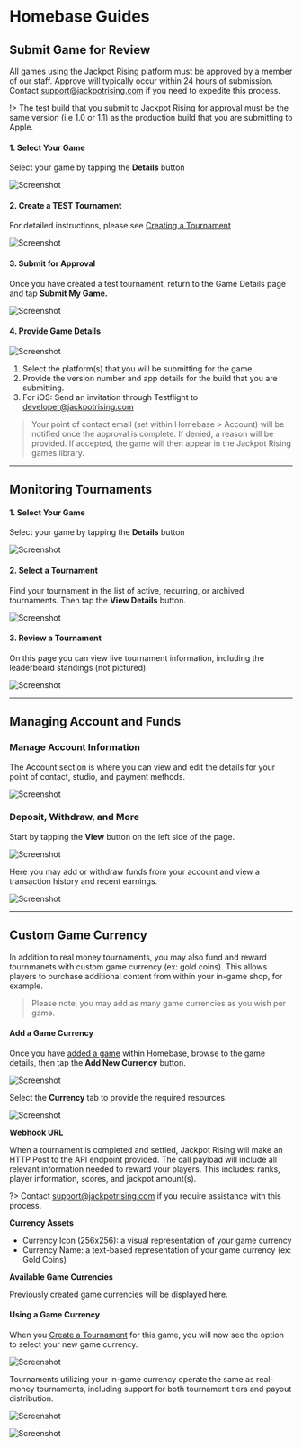 # Homebase Guides

## Submit Game for Review

All games using the Jackpot Rising platform must be approved by a member of our staff. Approve will typically occur within 24 hours of submission. Contact <support@jackpotrising.com> if you need to expedite this process.

!> The test build that you submit to Jackpot Rising for approval must be the same version (i.e 1.0 or 1.1) as the production build that you are submitting to Apple.

#### 1. Select Your Game

Select your game by tapping the **Details** button

![Screenshot](media/submit/001.png)

#### 2. Create a TEST Tournament

For detailed instructions, please see [Creating a Tournament](homebase/integration?id=create-a-tournament)

![Screenshot](media/submit/002.png)

#### 3. Submit for Approval

Once you have created a test tournament, return to the Game Details page and tap **Submit My Game.**

![Screenshot](media/submit/003.png)

#### 4. Provide Game Details

![Screenshot](media/submit/004.png)

1. Select the platform(s) that you will be submitting for the game.
2. Provide the version number and app details for the build that you are submitting.
3. For iOS: Send an invitation through Testflight to <developer@jackpotrising.com>

> Your point of contact email (set within Homebase > Account) will be notified once the approval is complete. If denied, a reason will be provided. If accepted, the game will then appear in the Jackpot Rising games library.

---

## Monitoring Tournaments

#### 1. Select Your Game

Select your game by tapping the **Details** button

![Screenshot](media/monitor/001.png)

#### 2. Select a Tournament

Find your tournament in the list of active, recurring, or archived tournaments. Then tap the **View Details** button.

![Screenshot](media/monitor/002.png)

#### 3. Review a Tournament

On this page you can view live tournament information, including the leaderboard standings (not pictured).

![Screenshot](media/monitor/003.png)

---

## Managing Account and Funds

### Manage Account Information

The Account section is where you can view and edit the details for your point of contact, studio, and payment methods.

![Screenshot](media/account/001.png)

### Deposit, Withdraw, and More

Start by tapping the **View** button on the left side of the page. 

![Screenshot](media/account/002.png)

Here you may add or withdraw funds from your account and view a transaction history and recent earnings.

![Screenshot](media/account/003.png)

---

## Custom Game Currency

In addition to real money tournaments, you may also fund and reward tournmanets with custom game currency (ex: gold coins). This allows players to purchase additional content from within your in-game shop, for example.

> Please note, you may add as many game currencies as you wish per game.

#### Add a Game Currency

Once you have [added a game](homebase/integration?id=add-a-game) within Homebase, browse to the game details, then tap the **Add New Currency** button.

![Screenshot](media/currency/001.png)

Select the **Currency** tab to provide the required resources.

![Screenshot](media/currency/002.png)

**Webhook URL**

When a tournament is completed and settled, Jackpot Rising will make an HTTP Post to the API endpoint provided. The call payload will include all relevant information needed to reward your players. This includes: ranks, player information, scores, and jackpot amount(s).

?> Contact <support@jackpotrising.com> if you require assistance with this process.

**Currency Assets**

- Currency Icon (256x256): a visual representation of your game currency
- Currency Name: a text-based representation of your game currency (ex: Gold Coins) 

**Available Game Currencies**

Previously created game currencies will be displayed here.

#### Using a Game Currency

When you [Create a Tournament](homebase/integration?id=create-a-tournament) for this game, you will now see the option to select your new game currency.

![Screenshot](media/currency/003.png)

Tournaments utilizing your in-game currency operate the same as real-money tournaments, including support for both tournament tiers and payout distribution.

![Screenshot](media/currency/004.png)

![Screenshot](media/currency/005.png)
